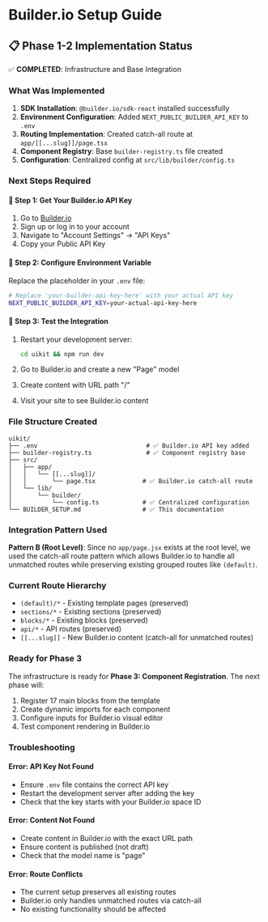 # Builder.io Setup Guide

## 📋 Phase 1-2 Implementation Status

✅ **COMPLETED**: Infrastructure and Base Integration

### What Was Implemented

1. **SDK Installation**: `@builder.io/sdk-react` installed successfully
2. **Environment Configuration**: Added `NEXT_PUBLIC_BUILDER_API_KEY` to `.env`
3. **Routing Implementation**: Created catch-all route at `app/[[...slug]]/page.tsx`
4. **Component Registry**: Base `builder-registry.ts` file created
5. **Configuration**: Centralized config at `src/lib/builder/config.ts`

### Next Steps Required

#### 🔑 Step 1: Get Your Builder.io API Key

1. Go to [Builder.io](https://builder.io/content)
2. Sign up or log in to your account
3. Navigate to "Account Settings" → "API Keys"
4. Copy your Public API Key

#### 🔧 Step 2: Configure Environment Variable

Replace the placeholder in your `.env` file:

```bash
# Replace 'your-builder-api-key-here' with your actual API key
NEXT_PUBLIC_BUILDER_API_KEY=your-actual-api-key-here
```

#### 🚀 Step 3: Test the Integration

1. Restart your development server:

   ```bash
   cd uikit && npm run dev
   ```

2. Go to Builder.io and create a new "Page" model
3. Create content with URL path "/"
4. Visit your site to see Builder.io content

### File Structure Created

```
uikit/
├── .env                              # ✅ Builder.io API key added
├── builder-registry.ts               # ✅ Component registry base
├── src/
│   ├── app/
│   │   └── [[...slug]]/
│   │       └── page.tsx             # ✅ Builder.io catch-all route
│   └── lib/
│       └── builder/
│           └── config.ts            # ✅ Centralized configuration
└── BUILDER_SETUP.md                 # ✅ This documentation
```

### Integration Pattern Used

**Pattern B (Root Level)**: Since no `app/page.jsx` exists at the root level, we used the catch-all route pattern which allows Builder.io to handle all unmatched routes while preserving existing grouped routes like `(default)`.

### Current Route Hierarchy

- `(default)/*` - Existing template pages (preserved)
- `sections/*` - Existing sections (preserved)
- `blocks/*` - Existing blocks (preserved)
- `api/*` - API routes (preserved)
- `[[...slug]]` - New Builder.io content (catch-all for unmatched routes)

### Ready for Phase 3

The infrastructure is ready for **Phase 3: Component Registration**. The next phase will:

1. Register 17 main blocks from the template
2. Create dynamic imports for each component
3. Configure inputs for Builder.io visual editor
4. Test component rendering in Builder.io

### Troubleshooting

#### Error: API Key Not Found

- Ensure `.env` file contains the correct API key
- Restart the development server after adding the key
- Check that the key starts with your Builder.io space ID

#### Error: Content Not Found

- Create content in Builder.io with the exact URL path
- Ensure content is published (not draft)
- Check that the model name is "page"

#### Error: Route Conflicts

- The current setup preserves all existing routes
- Builder.io only handles unmatched routes via catch-all
- No existing functionality should be affected

